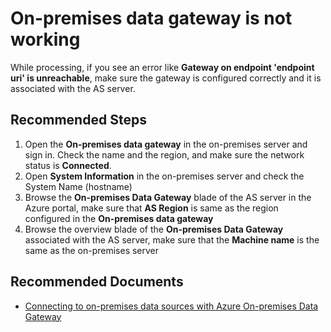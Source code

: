 <properties
    pageTitle="On-premises data gateway is not working"
    description="On-premises data gateway is not working"
    service="microsoft.analysisservices"
    resource="servers"
    authors="brspie"
    ms.author="chanwa"
    displayOrder="4"
    selfHelpType="resource"
    supportTopicIds=""
    resourceTags=""
    productPesIds=""
    cloudEnvironments="MoonCake"
    articleId="cfa03f85-f608-4ac0-8eff-7a7cefda716b"
    ownershipId="AzureData_AnalysisServices"
/>

# On-premises data gateway is not working

While processing, if you see an error like **Gateway on endpoint 'endpoint uri' is unreachable**, make sure the gateway is configured correctly and it is associated with the AS server.

## **Recommended Steps**

1. Open the **On-premises data gateway** in the on-premises server and sign in. Check the name and the region, and make sure the network status is **Connected**.
2. Open **System Information** in the on-premises server and check the System Name (hostname)
3. Browse the **On-premises Data Gateway** blade of the AS server in the Azure portal, make sure that **AS Region** is same as the region configured in the **On-premises data gateway**
4. Browse the overview blade of the **On-premises Data Gateway** associated with the AS server, make sure that the **Machine name** is the same as the on-premises server

## **Recommended Documents**

* [Connecting to on-premises data sources with Azure On-premises Data Gateway](https://docs.microsoft.com/azure/analysis-services/analysis-services-gateway)
